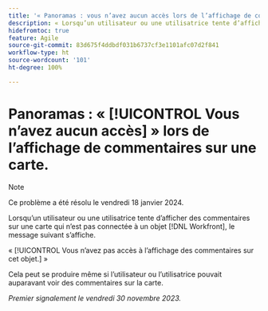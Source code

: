 ```yaml
---
title: '« Panoramas : vous n’avez aucun accès lors de l’affichage de commentaires sur une carte. »'
description: « Lorsqu’un utilisateur ou une utilisatrice tente d’afficher des commentaires sur une carte qui n’est pas connectée à un objet Workfront, un message d’erreur s’affiche. »
hidefromtoc: true
feature: Agile
source-git-commit: 83d675f4ddbdf031b6737cf3e1101afc07d2f841
workflow-type: ht
source-wordcount: '101'
ht-degree: 100%

---
```



# Panoramas : « [!UICONTROL Vous n’avez aucun accès] » lors de l’affichage de commentaires sur une carte.

>[!NOTE]
>
>Ce problème a été résolu le vendredi 18 janvier 2024.

Lorsqu’un utilisateur ou une utilisatrice tente d’afficher des commentaires sur une carte qui n’est pas connectée à un objet [!DNL Workfront], le message suivant s’affiche.

« [!UICONTROL Vous n’avez pas accès à l’affichage des commentaires sur cet objet.] »

Cela peut se produire même si l’utilisateur ou l’utilisatrice pouvait auparavant voir des commentaires sur la carte.

_Premier signalement le vendredi 30 novembre 2023._
